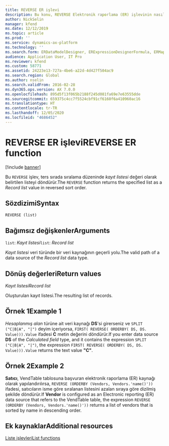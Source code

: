 ```yaml
---
title: REVERSE ER işlevi
description: Bu konu, REVERSE Elektronik raporlama (ER) işlevinin nasıl kullanıldığı hakkında bilgi sağlar.
author: NickSelin
manager: kfend
ms.date: 12/12/2019
ms.topic: article
ms.prod: ''
ms.service: dynamics-ax-platform
ms.technology: ''
ms.search.form: ERDataModelDesigner, ERExpressionDesignerFormula, ERMappedFormatDesigner, ERModelMappingDesigner
audience: Application User, IT Pro
ms.reviewer: kfend
ms.custom: 58771
ms.assetid: 24223e13-727a-4be6-a22d-4d427f504ac9
ms.search.region: Global
ms.author: nselin
ms.search.validFrom: 2016-02-28
ms.dyn365.ops.version: AX 7.0.0
ms.openlocfilehash: 895d5f13f065b2188f245d081fa69e7e63555dde
ms.sourcegitcommit: 659375c4cc7f5524cbf91cf6160f6a410960ac16
ms.translationtype: HT
ms.contentlocale: tr-TR
ms.lasthandoff: 12/05/2020
ms.locfileid: "4686452"
---
```

# <a name="reverse-er-function"></a><span data-ttu-id="a71e2-103">REVERSE ER işlevi</span><span class="sxs-lookup"><span data-stu-id="a71e2-103">REVERSE ER function</span></span>

[!include [banner](../includes/banner.md)]

<span data-ttu-id="a71e2-104">Bu `REVERSE` işlev, ters sırada sıralama düzeninde *kayıt listesi* değeri olarak belirtilen listeyi döndürür.</span><span class="sxs-lookup"><span data-stu-id="a71e2-104">The `REVERSE` function returns the specified list as a *Record list* value in reversed sort order.</span></span>

## <a name="syntax"></a><span data-ttu-id="a71e2-105">Sözdizimi</span><span class="sxs-lookup"><span data-stu-id="a71e2-105">Syntax</span></span>

```vb
REVERSE (list)
```

## <a name="arguments"></a><span data-ttu-id="a71e2-106">Bağımsız değişkenler</span><span class="sxs-lookup"><span data-stu-id="a71e2-106">Arguments</span></span>

<span data-ttu-id="a71e2-107">`list`: *Kayıt listesi*</span><span class="sxs-lookup"><span data-stu-id="a71e2-107">`list`: *Record list*</span></span>

<span data-ttu-id="a71e2-108">*Kayıt listesi* veri türünde bir veri kaynağının geçerli yolu.</span><span class="sxs-lookup"><span data-stu-id="a71e2-108">The valid path of a data source of the *Record list* data type.</span></span>

## <a name="return-values"></a><span data-ttu-id="a71e2-109">Dönüş değerleri</span><span class="sxs-lookup"><span data-stu-id="a71e2-109">Return values</span></span>

<span data-ttu-id="a71e2-110">*Kayıt listesi*</span><span class="sxs-lookup"><span data-stu-id="a71e2-110">*Record list*</span></span>

<span data-ttu-id="a71e2-111">Oluşturulan kayıt listesi.</span><span class="sxs-lookup"><span data-stu-id="a71e2-111">The resulting list of records.</span></span>

## <a name="example-1"></a><span data-ttu-id="a71e2-112">Örnek 1</span><span class="sxs-lookup"><span data-stu-id="a71e2-112">Example 1</span></span>

<span data-ttu-id="a71e2-113">*Hesaplanmış alan* türüne ait veri kaynağı **DS**'si girerseniz ve `SPLIT ("C|B|A", "|")` deyim içeriyorsa, `FIRST( REVERSE( ORDERBY( DS, DS. Value))).Value` ifadesi **C** metin değerini döndürür.</span><span class="sxs-lookup"><span data-stu-id="a71e2-113">If you enter data source **DS** of the *Calculated field* type, and it contains the expression `SPLIT ("C|B|A", "|")`, the expression `FIRST( REVERSE( ORDERBY( DS, DS. Value))).Value` returns the text value **"C"**.</span></span>

## <a name="example-2"></a><span data-ttu-id="a71e2-114">Örnek 2</span><span class="sxs-lookup"><span data-stu-id="a71e2-114">Example 2</span></span>

<span data-ttu-id="a71e2-115">**Satıcı**, VendTable tablosuna başvuran elektronik raporlama (ER) kaynağı olarak yapılandırılırsa, `REVERSE (ORDERBY (Vendors, Vendors.'name()'))` ifadesi, satıcıların isme göre sıralanan listesini azalan sıraya göre dizilmiş şekilde döndürür.</span><span class="sxs-lookup"><span data-stu-id="a71e2-115">If **Vendor** is configured as an Electronic reporting (ER) data source that refers to the VendTable table, the expression `REVERSE (ORDERBY (Vendors, Vendors.'name()'))` returns a list of vendors that is sorted by name in descending order.</span></span>

## <a name="additional-resources"></a><span data-ttu-id="a71e2-116">Ek kaynaklar</span><span class="sxs-lookup"><span data-stu-id="a71e2-116">Additional resources</span></span>

[<span data-ttu-id="a71e2-117">Liste işlevleri</span><span class="sxs-lookup"><span data-stu-id="a71e2-117">List functions</span></span>](er-functions-category-list.md)

